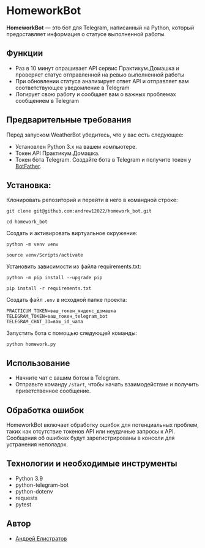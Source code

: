 # HomeworkBot

**HomeworkBot** — это бот для Telegram, написанный на Python, который предоставляет информация о статусе выполненной работы.

## Функции
- Раз в 10 минут опрашивает API сервис Практикум.Домашка и проверяет статус отправленной на ревью выполненной работы
- При обновлении статуса анализирует ответ API и отправляет вам соответствующее уведомление в Telegram
- Логирует свою работу и сообщает вам о важных проблемах сообщением в Telegram

## Предварительные требования
Перед запуском WeatherBot убедитесь, что у вас есть следующее:
- Установлен Python 3.x на вашем компьютере.
- Токен API Практикум.Домашка.
- Токен бота Telegram. Создайте бота в Telegram и получите токен у [BotFather](https://core.telegram.org/bots#botfather).

## Установка:

Клонировать репозиторий и перейти в него в командной строке:

```
git clone git@github.com:andrew12022/homework_bot.git
```

```
cd homework_bot
```

Cоздать и активировать виртуальное окружение:

```
python -m venv venv
```

```
source venv/Scripts/activate
```

Установить зависимости из файла requirements.txt:

```
python -m pip install --upgrade pip
```

```
pip install -r requirements.txt
```

Создать файл `.env` в исходной папке проекта:

```.env
PRACTICUM_TOKEN=ваш_токен_яндекс_домашка
TELEGRAM_TOKEN=ваш_токен_telegram_bot
TELEGRAM_CHAT_ID=ваш_id_чата
```

Запустить бота с помощью следующей команды:

```
python homework.py
```

## Использование
- Начните чат с вашим ботом в Telegram.
- Отправьте команду `/start`, чтобы начать взаимодействие и получить приветственное сообщение.

## Обработка ошибок
HomeworkBot включает обработку ошибок для потенциальных проблем, таких как отсутствие токенов API или неудачные запросы к API. Сообщения об ошибках будут зарегистрированы в консоли для устранения неполадок.

## Технологии и необходимые инструменты
- Python 3.9
- python-telegram-bot
- python-dotenv
- requests
- pytest

## Автор
- [Андрей Елистратов](https://github.com/andrew12022)

